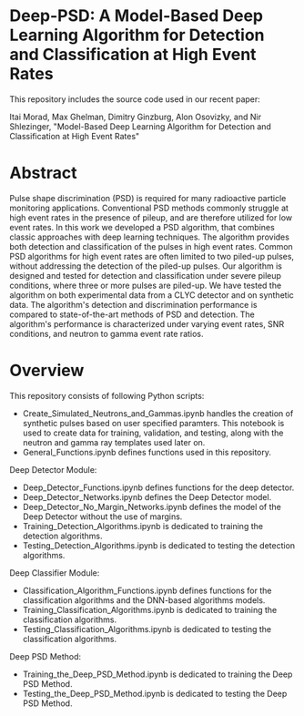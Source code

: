# Deep-PSD: A Model-Based Deep Learning Algorithm for Detection and Classification at High Event Rates

This repository includes the source code used in our recent paper:

Itai Morad, Max Ghelman, Dimitry Ginzburg, Alon Osovizky, and Nir Shlezinger, "Model-Based Deep Learning Algorithm for Detection and Classification at High Event Rates"

# Abstract

Pulse shape discrimination (PSD) is required for many radioactive particle monitoring applications. Conventional PSD methods commonly struggle at high event rates in the presence of pileup, and are therefore utilized for low event rates. In this work we  developed a PSD algorithm, that combines classic approaches with deep learning techniques. The algorithm provides both detection and classification of the pulses in high event rates. Common PSD algorithms for high event rates are often limited to two piled-up pulses, without addressing the detection of the piled-up pulses. Our algorithm is designed and tested for detection and classification under severe pileup conditions, where three or more pulses are piled-up. We have tested the algorithm on both experimental data from a CLYC detector and on synthetic data. The algorithm's detection and discrimination performance is compared to state-of-the-art methods of PSD and detection. The algorithm's performance is characterized under varying event rates, SNR conditions, and neutron to gamma event rate ratios.

# Overview

This repository consists of following Python scripts:

- Create_Simulated_Neutrons_and_Gammas.ipynb handles the creation of synthetic pulses based on user specified paramters. This notebook is used to create data for training, validation, and testing, along with the neutron and gamma ray templates used later on.
- General_Functions.ipynb defines functions used in this repository.

Deep Detector Module:
- Deep_Detector_Functions.ipynb defines functions for the deep detector.
- Deep_Detector_Networks.ipynb defines the Deep Detector model.
- Deep_Detector_No_Margin_Networks.ipynb defines the model of the Deep Detector without the use of margins.
- Training_Detection_Algorithms.ipynb is dedicated to training the detection algorithms.
- Testing_Detection_Algorithms.ipynb is dedicated to testing the detection algorithms.

Deep Classifier Module:
- Classification_Algorithm_Functions.ipynb defines functions for the classification algorithms and the DNN-based algorithms models.
- Training_Classification_Algorithms.ipynb is dedicated to training the classification algorithms.
- Testing_Classification_Algorithms.ipynb is dedicated to testing the classification algorithms.

Deep PSD Method:
- Training_the_Deep_PSD_Method.ipynb is dedicated to training the Deep PSD Method.
- Testing_the_Deep_PSD_Method.ipynb is dedicated to testing the Deep PSD Method.

